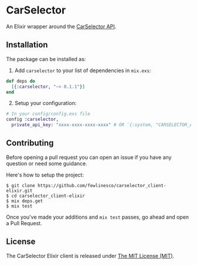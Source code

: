 # CarSelector

An Elixir wrapper around the [CarSelector API](http://carselector.groomgroom.co).

## Installation

The package can be installed as:

1. Add `carselector` to your list of dependencies in `mix.exs`:

  ```elixir
  def deps do
    [{:carselector, "~> 0.1.1"}]
  end
  ```
2. Setup your configuration:

  ```elixir
  # In your config/config.exs file
  config :carselector,
    private_api_key: "xxxx-xxxx-xxxx-xxxx" # OR `{:system, "CARSELECTOR_API_KEY"}`
  ```

## Contributing

Before opening a pull request you can open an issue if you have any question or need some guidance.

Here's how to setup the project:

```
$ git clone https://github.com/fewlinesco/carselector_client-elixir.git
$ cd carselector_client-elixir
$ mix deps.get
$ mix test
```

Once you've made your additions and `mix test` passes, go ahead and open a Pull Request.

## License

The CarSelector Elixir client is released under [The MIT License (MIT)](https://opensource.org/licenses/MIT).
